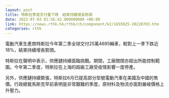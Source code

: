```yaml
---
layout: post
title: 特斯拉季度交付量下跌　結束持續增長勢頭
date: 2022-07-03 01:56:42.000000000 +08:00
link: https://news.rthk.hk/rthk/ch/component/k2/1655925-20220703.htm
categories: rthk
---
```


電動汽車生產商特斯拉今年第二季全球交付25萬4695輛車，較對上一季下跌近18%，結束持續增長勢頭。

特斯拉在聲明中表示，供應鏈持續面臨挑戰。期間，工廠關閉亦超出所能控制範圍。今年第二季度，特斯拉在上海的超級工廠受疫情影響一度停產。

另外，供應鏈持續緊張，特斯拉6月已提高部分型號電動汽車在美國及中國的售價。行政總裁馬斯克早前表明是非常艱難的季度，原材料及物流亦面對嚴峻價格上升壓力。

　
